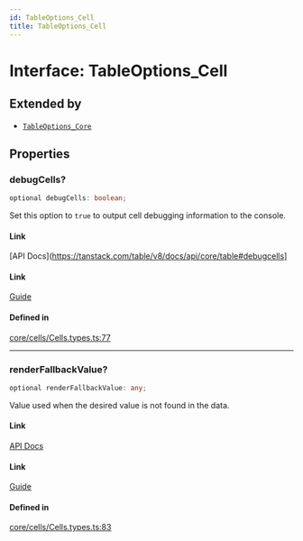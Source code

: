 ```yaml
---
id: TableOptions_Cell
title: TableOptions_Cell
---
```


# Interface: TableOptions\_Cell

## Extended by

- [`TableOptions_Core`](tableoptions_core.md)

## Properties

### debugCells?

```ts
optional debugCells: boolean;
```

Set this option to `true` to output cell debugging information to the console.

#### Link

[API Docs](https://tanstack.com/table/v8/docs/api/core/table#debugcells]

#### Link

[Guide](https://tanstack.com/table/v8/docs/guide/tables)

#### Defined in

[core/cells/Cells.types.ts:77](https://github.com/TanStack/table/blob/b1e6b79157b0debc7222660572b06c8b857f4605/packages/table-core/src/core/cells/Cells.types.ts#L77)

***

### renderFallbackValue?

```ts
optional renderFallbackValue: any;
```

Value used when the desired value is not found in the data.

#### Link

[API Docs](https://tanstack.com/table/v8/docs/api/core/table#renderfallbackvalue)

#### Link

[Guide](https://tanstack.com/table/v8/docs/guide/tables)

#### Defined in

[core/cells/Cells.types.ts:83](https://github.com/TanStack/table/blob/b1e6b79157b0debc7222660572b06c8b857f4605/packages/table-core/src/core/cells/Cells.types.ts#L83)
